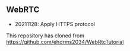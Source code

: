 ## WebRTC
- 20211128: Apply HTTPS protocol

This repository has cloned from https://github.com/ehdrms2034/WebRtcTutorial